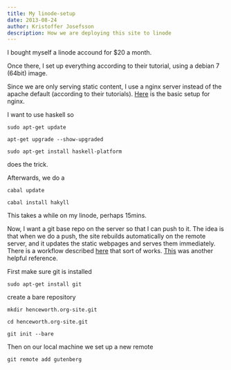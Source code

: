 ```yaml
---
title: My linode-setup
date: 2013-08-24
author: Kristoffer Josefsson
description: How we are deploying this site to linode
---
```


I bought myself a linode accound for $20 a month.

Once there, I set up everything according to their tutorial, using a debian 7 (64bit) image. 

Since we are only serving static content, I use a nginx server instead of the apache default (according to their tutorials). [Here](https://library.linode.com/web-servers/nginx/configuration/basic) is the basic setup for nginx.

I want to use haskell so

    sudo apt-get update

    apt-get upgrade --show-upgraded

    sudo apt-get install haskell-platform

does the trick.

Afterwards, we do a 

    cabal update

    cabal install hakyll

This takes a while on my linode, perhaps 15mins.

Now, I want a git base repo on the server so that I can push to it. The idea is that when we do a push, the site rebuilds automatically on the remote server, and it updates the static webpages and serves them immediately. There is a workflow described [here](http://chrisdone.com/posts/hakyll-and-git-for-you-blog) that sort of works. [This](https://benjeffrey.com/posts/building-benjeffrey.com-with-hakyll) was another helpful reference.

First make sure git is installed

    sudo apt-get install git

create a bare repository

    mkdir henceworth.org-site.git

    cd henceworth.org-site.git

    git init --bare

Then on our local machine we set up a new remote

    git remote add gutenberg


